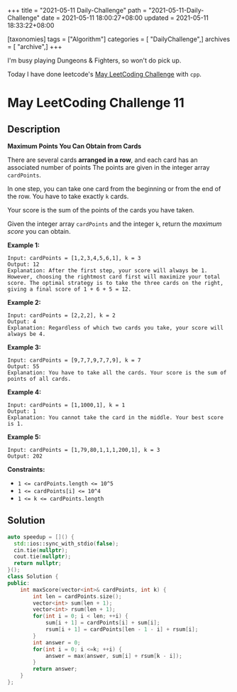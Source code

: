 +++
title = "2021-05-11 Daily-Challenge"
path = "2021-05-11-Daily-Challenge"
date = 2021-05-11 18:00:27+08:00
updated = 2021-05-11 18:33:22+08:00

[taxonomies]
tags = ["Algorithm"]
categories = [ "DailyChallenge",]
archives = [ "archive",]
+++

I'm busy playing Dungeons & Fighters, so won't do pick up.

Today I have done leetcode's [May LeetCoding Challenge](https://leetcode.com/explore/challenge/card/may-leetcoding-challenge-2021/599/week-2-may-8th-may-14th/3739/) with `cpp`.

<!-- more -->

# May LeetCoding Challenge 11

## Description

**Maximum Points You Can Obtain from Cards**

There are several cards **arranged in a row**, and each card has an associated number of points The points are given in the integer array `cardPoints`.

In one step, you can take one card from the beginning or from the end of the row. You have to take exactly `k` cards.

Your score is the sum of the points of the cards you have taken.

Given the integer array `cardPoints` and the integer `k`, return the *maximum score* you can obtain.

 

**Example 1:**

```
Input: cardPoints = [1,2,3,4,5,6,1], k = 3
Output: 12
Explanation: After the first step, your score will always be 1. However, choosing the rightmost card first will maximize your total score. The optimal strategy is to take the three cards on the right, giving a final score of 1 + 6 + 5 = 12.
```

**Example 2:**

```
Input: cardPoints = [2,2,2], k = 2
Output: 4
Explanation: Regardless of which two cards you take, your score will always be 4.
```

**Example 3:**

```
Input: cardPoints = [9,7,7,9,7,7,9], k = 7
Output: 55
Explanation: You have to take all the cards. Your score is the sum of points of all cards.
```

**Example 4:**

```
Input: cardPoints = [1,1000,1], k = 1
Output: 1
Explanation: You cannot take the card in the middle. Your best score is 1. 
```

**Example 5:**

```
Input: cardPoints = [1,79,80,1,1,1,200,1], k = 3
Output: 202
```

 

**Constraints:**

- `1 <= cardPoints.length <= 10^5`
- `1 <= cardPoints[i] <= 10^4`
- `1 <= k <= cardPoints.length`

## Solution

``` cpp
auto speedup = []() {
  std::ios::sync_with_stdio(false);
  cin.tie(nullptr);
  cout.tie(nullptr);
  return nullptr;
}();
class Solution {
public:
	int maxScore(vector<int>& cardPoints, int k) {
		int len = cardPoints.size();
		vector<int> sum(len + 1);
		vector<int> rsum(len + 1);
		for(int i = 0; i < len; ++i) {
			sum[i + 1] = cardPoints[i] + sum[i];
			rsum[i + 1] = cardPoints[len - 1 - i] + rsum[i];
		}
		int answer = 0;
		for(int i = 0; i <=k; ++i) {
			answer = max(answer, sum[i] + rsum[k - i]);
		}
		return answer;
	}
};
```
